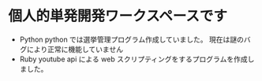 # 個人的単発開発ワークスペースです

- Python
  python では選挙管理プログラム作成していました。
  現在は謎のバグにより正常に機能していません
- Ruby
  youtube api による web スクリプティングをするプログラムを作成しました。

